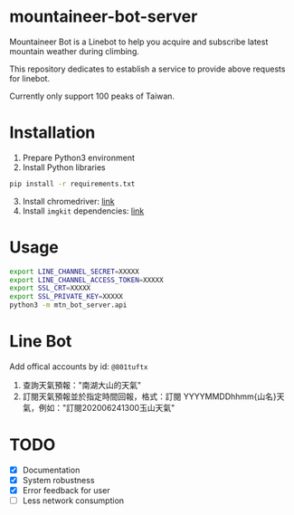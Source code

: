 # mountaineer-bot-server
Mountaineer Bot is a Linebot to help you acquire and subscribe latest mountain weather during climbing.

This repository dedicates to establish a service to provide above requests for linebot.

Currently only support 100 peaks of Taiwan.

# Installation

1. Prepare Python3 environment
2. Install Python libraries
```bash
pip install -r requirements.txt
```
3. Install chromedriver: [link](https://chromedriver.chromium.org/)
4. Install `imgkit` dependencies: [link](https://pypi.org/project/imgkit/)

# Usage

```bash
export LINE_CHANNEL_SECRET=XXXXX
export LINE_CHANNEL_ACCESS_TOKEN=XXXXX
export SSL_CRT=XXXXX
export SSL_PRIVATE_KEY=XXXXX
python3 -m mtn_bot_server.api
```

# Line Bot

Add offical accounts by id: `@801tuftx`

1. 查詢天氣預報："南湖大山的天氣"
2. 訂閱天氣預報並於指定時間回報，格式：訂閱 YYYYMMDDhhmm{山名}天氣，例如："訂閱202006241300玉山天氣"


# TODO
- [X] Documentation
- [X] System robustness
- [X] Error feedback for user
- [ ] Less network consumption
